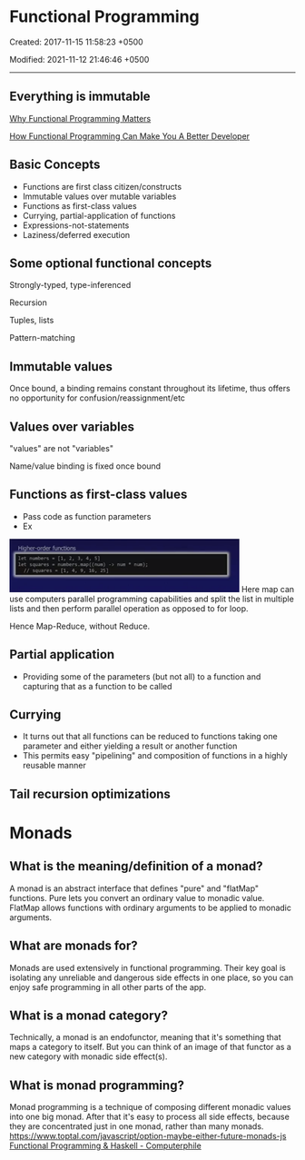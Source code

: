 # Functional Programming

Created: 2017-11-15 11:58:23 +0500

Modified: 2021-11-12 21:46:46 +0500

---

## Everything is immutable
[Why Functional Programming Matters](https://www.youtube.com/watch?v=oB8jN68KGcU)

[How Functional Programming Can Make You A Better Developer](https://www.youtube.com/watch?v=EqO4TcNLjl0&t=1s&ab_channel=CodingTech)
## Basic Concepts
-   Functions are first class citizen/constructs
-   Immutable values over mutable variables
-   Functions as first-class values
-   Currying, partial-application of functions
-   Expressions-not-statements
-   Laziness/deferred execution
## Some optional functional concepts

Strongly-typed, type-inferenced

Recursion

Tuples, lists

Pattern-matching
## Immutable values

Once bound, a binding remains constant throughout its lifetime, thus offers no opportunity for confusion/reassignment/etc
## Values over variables

"values" are not "variables"

Name/value binding is fixed once bound
## Functions as first-class values
-   Pass code as function parameters
-   Ex

![H tkr-orde ](media/Functional-Programming-image1.png)
Here map can use computers parallel programming capabilities and split the list in multiple lists and then perform parallel operation as opposed to for loop.

Hence Map-Reduce, without Reduce.
## Partial application
-   Providing some of the parameters (but not all) to a function and capturing that as a function to be called
## Currying
-   It turns out that all functions can be reduced to functions taking one parameter and either yielding a result or another function
-   This permits easy "pipelining" and composition of functions in a highly reusable manner
## Tail recursion optimizations
# Monads

## What is the meaning/definition of a monad?

A monad is an abstract interface that defines "pure" and "flatMap" functions. Pure lets you convert an ordinary value to monadic value. FlatMap allows functions with ordinary arguments to be applied to monadic arguments.
## What are monads for?

Monads are used extensively in functional programming. Their key goal is isolating any unreliable and dangerous side effects in one place, so you can enjoy safe programming in all other parts of the app.
## What is a monad category?

Technically, a monad is an endofunctor, meaning that it's something that maps a category to itself. But you can think of an image of that functor as a new category with monadic side effect(s).
## What is monad programming?

Monad programming is a technique of composing different monadic values into one big monad. After that it's easy to process all side effects, because they are concentrated just in one monad, rather than many monads.
<https://www.toptal.com/javascript/option-maybe-either-future-monads-js>
[Functional Programming & Haskell - Computerphile](https://www.youtube.com/watch?v=LnX3B9oaKzw)

